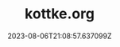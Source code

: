 ---
title: "kottke.org"
category: "IndieWeb & Personal Blogs"
site_url: http://kottke.org/
feed_url: http://feeds.kottke.org/main
date: 2023-08-06T21:08:57.637099Z
domain: kottke.org

---